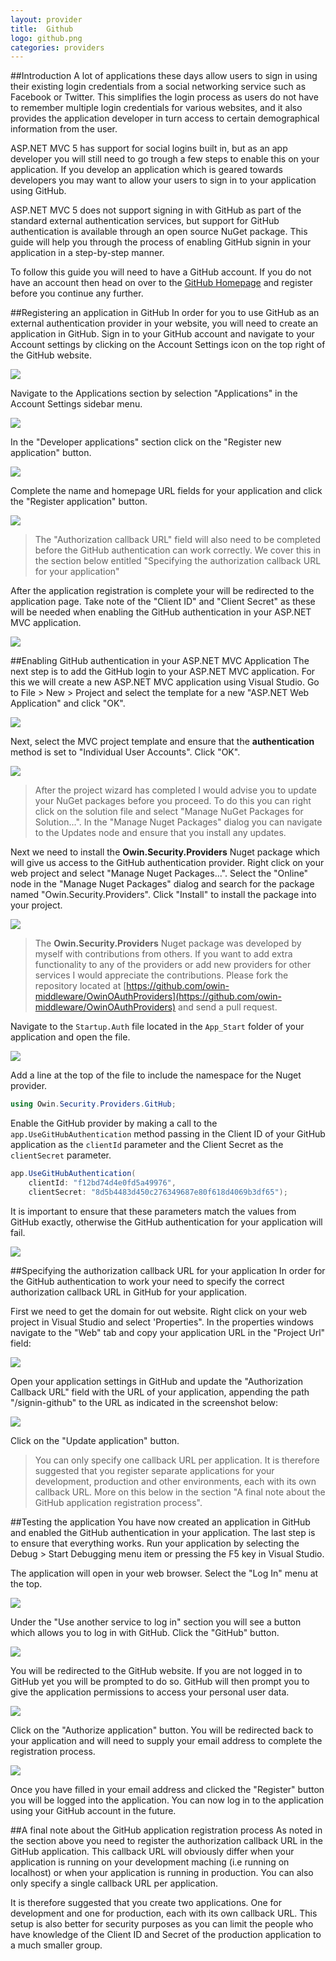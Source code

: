 ```yaml
---
layout: provider
title:  Github
logo: github.png
categories: providers
---
```

##Introduction
A lot of applications these days allow users to sign in using their existing login credentials from a social networking service such as Facebook or Twitter.  This simplifies the login process as users do not have to remember multiple login credentials for various websites, and it also provides the application developer in turn access to certain demographical information from the user.

ASP.NET MVC 5 has support for social logins built in, but as an app developer you will still need to go trough a few steps to enable this on your application.  If you develop an application which is geared towards developers you may want to allow your users to sign in to your application using GitHub.  

ASP.NET MVC 5 does not support signing in with GitHub as part of the standard external authentication services, but support for GitHub authentication is available through an open source NuGet package. This guide will help you through the process of enabling GitHub signin in your application in a step-by-step manner.

To follow this guide you will need to have a GitHub account.  If you do not have an account then head on over to the [GitHub Homepage](http://www.github.com) and register before you continue any further.

##Registering an application in GitHub
In order for you to use GitHub as an external authentication provider in your website, you will need to create an application in GitHub.  Sign in to your GitHub account and navigate to your Account settings by clicking on the Account Settings icon on the top right of the GitHub website.

![](/images/guides/github/github_account_settings_menu.png)

Navigate to the Applications section by selection "Applications" in the Account Settings sidebar menu.

![](/images/guides/github/account_settings_sidebar.png)

In the "Developer applications" section click on the "Register new application" button.

![](/images/guides/github/developer_applications_section.png)

Complete the name and homepage URL fields for your application and click the "Register application" button.

![](/images/guides/github/github_application_registration.png)

> The "Authorization callback URL" field will also need to be completed before the GitHub authentication can work correctly.  We cover this in the section below entitled "Specifying the authorization callback URL for your application"

After the application registration is complete your will be redirected to the application page.  Take note of the "Client ID" and "Client Secret" as these will be needed when enabling the GitHub authentication in your ASP.NET MVC application.

![](/images/guides/github/application_keys.png)

##Enabling GitHub authentication in your ASP.NET MVC Application
The next step is to add the GitHub login to your ASP.NET MVC application.  For this we will create a new ASP.NET MVC application using Visual Studio. Go to File > New > Project and select the template for a new "ASP.NET Web Application" and click "OK".

![](/images/guides/github/new_project.png)

Next, select the MVC project template and ensure that the **authentication** method is set to "Individual User Accounts".  Click "OK".

![](/images/guides/github/new_project_mvc.png)

> After the project wizard has completed I would advise you to update your NuGet packages before you proceed.  To do this you can right click on the solution file and select "Manage NuGet Packages for Solution...".  In the "Manage Nuget Packages" dialog you can navigate to the Updates node and ensure that you install any updates.

Next we need to install the **Owin.Security.Providers** Nuget package which will give us access to the GitHub authentication provider.  Right click on your web project and select "Manage Nuget Packages...". Select the "Online" node in the "Manage Nuget Packages" dialog and search for the package named "Owin.Security.Providers".  Click "Install" to install the package into your project.

![](/images/guides/github/nuget_package_dialog.png)

> The **Owin.Security.Providers** Nuget package was developed by myself with contributions from others.  If you want to add extra functionality to any of the providers or add new providers for other services I would appreciate the contributions.  Please fork the repository located at [https://github.com/owin-middleware/OwinOAuthProviders](https://github.com/owin-middleware/OwinOAuthProviders) and send a pull request.

Navigate to the `Startup.Auth` file located in the `App_Start` folder of your application and open the file.

![](/images/guides/github/navigate_startup_auth.png)

Add a line at the top of the file to include the namespace for the Nuget provider.

``` csharp
using Owin.Security.Providers.GitHub;
```

Enable the GitHub provider by making a call to the `app.UseGitHubAuthentication` method passing in the Client ID of your GitHub application as the `clientId` parameter and the Client Secret as the `clientSecret` parameter.

``` csharp
app.UseGitHubAuthentication(
    clientId: "f12bd74d4e0fd5a49976",
    clientSecret: "8d5b4483d450c276349687e80f618d4069b3df65");
```

It is important to ensure that these parameters match the values from GitHub exactly, otherwise the GitHub authentication for your application will fail.

![](/images/guides/github/keys_matchup.png)

##Specifying the authorization callback URL for your application
In order for the GitHub authentication to work your need to specify the correct authorization callback URL in GitHub for your application.

First we need to get the domain for out website. Right click on your web project in Visual Studio and select 'Properties".  In the properties windows navigate to the "Web" tab and copy your application URL in the "Project Url" field:

![](/images/guides/github/project_properties.png)

Open your application settings in GitHub and update the "Authorization Callback URL" field with the URL of your application, appending the path "/signin-github" to the URL as indicated in the screenshot below:

![](/images/guides/github/update_github_application_callback.png)

Click on the "Update application" button.

> You can only specify one callback URL per application.  It is therefore suggested that you register separate applications for your development, production and other environments, each with its own callback URL.  More on this below in the section "A final note about the GitHub application registration process".

##Testing the application
You have now created an application in GitHub and enabled the GitHub authentication in your application.  The last step is to ensure that everything works.  Run your application by selecting the Debug > Start Debugging menu item or pressing the F5 key in Visual Studio.

The application will open in your web browser.  Select the "Log In" menu at the top.

![](/images/guides/github/application_start_screen.png)

Under the "Use another service to log in" section you will see a button which allows you to log in with GitHub.  Click the "GitHub" button.

![](/images/guides/github/application_login_screen.png)

You will be redirected to the GitHub website.  If you are not logged in to GitHub yet you will be prompted to do so.  GitHub will then prompt you to give the application permissions to access your personal user data.

![](/images/guides/github/github_permission.png)

Click on the "Authorize application" button.  You will be redirected back to your application and will need to supply your email address to complete the registration process.

![](/images/guides/github/complete_registration.png)

Once you have filled in your email address and clicked the "Register" button you will be logged into the application.  You can now log in to the application using your GitHub account in the future.

##A final note about the GitHub application registration process
As noted in the section above you need to register the authorization callback URL in the GitHub application.  This callback URL will obviously differ when your application is running on your development maching (i.e running on localhost) or when your application is running in production.  You can also only specify a single callback URL per application.

It is therefore suggested that you create two applications.  One for development and one for production, each with its own callback URL. This setup is also better for security purposes as you can limit the people who have knowledge of the Client ID and Secret of the production application to a much smaller group.


